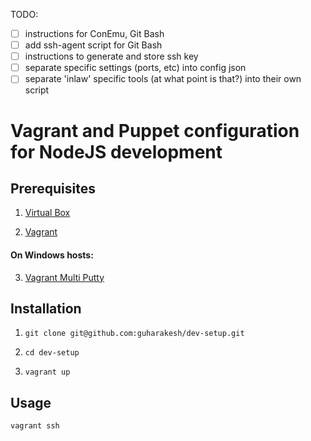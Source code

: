 TODO:
 - [ ] instructions for ConEmu, Git Bash
 - [ ] add ssh-agent script for Git Bash
 - [ ] instructions to generate and store ssh key
 - [ ] separate specific settings (ports, etc) into config json
 - [ ] separate 'inlaw' specific tools (at what point is that?) into their own script

# Vagrant and Puppet configuration for NodeJS development

## Prerequisites

1. [Virtual Box](https://www.virtualbox.org/wiki/Downloads)

2. [Vagrant](http://downloads.vagrantup.com/)

#### On Windows hosts:

3. [Vagrant Multi Putty](https://github.com/nickryand/vagrant-multi-putty)

## Installation

1. `git clone git@github.com:guharakesh/dev-setup.git`

2. `cd dev-setup`

3. `vagrant up`

## Usage

`vagrant ssh`

